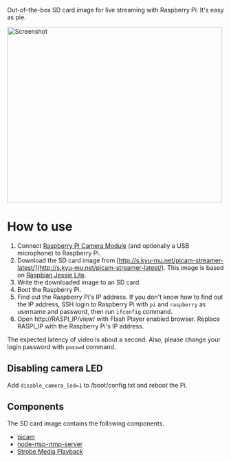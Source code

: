 Out-of-the-box SD card image for live streaming with Raspberry Pi. It's easy as pie.

<img src="https://github.com/iizukanao/picam-streamer/raw/master/images/screenshot.png" alt="Screenshot" style="max-width:100%;" width="500" height="408">

# How to use

1. Connect [Raspberry Pi Camera Module](https://www.raspberrypi.org/products/camera-module/) (and optionally a USB microphone) to Raspberry Pi.
2. Download the SD card image from [http://s.kyu-mu.net/picam-streamer-latest/](http://s.kyu-mu.net/picam-streamer-latest/). This image is based on [Raspbian Jessie Lite](https://www.raspberrypi.org/downloads/raspbian/).
3. Write the downloaded image to an SD card.
4. Boot the Raspberry Pi.
5. Find out the Raspberry Pi's IP address. If you don't know how to find out the IP address, SSH login to Raspberry Pi with `pi` and `raspberry` as username and password, then run `ifconfig` command.
6. Open http://RASPI_IP/view/ with Flash Player enabled browser. Replace RASPI_IP with the Raspberry Pi's IP address.

The expected latency of video is about a second. Also, please change your login password with `passwd` command.

## Disabling camera LED

Add `disable_camera_led=1` to /boot/config.txt and reboot the Pi.

## Components

The SD card image contains the following components.

- [picam](https://github.com/iizukanao/picam)
- [node-rtsp-rtmp-server](https://github.com/iizukanao/node-rtsp-rtmp-server)
- [Strobe Media Playback](http://sourceforge.net/adobe/smp/home/Strobe%20Media%20Playback/)
